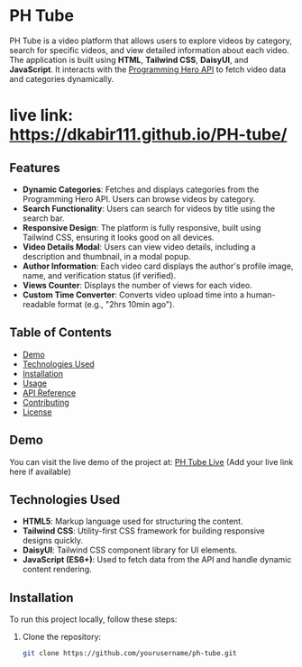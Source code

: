 # PH Tube

PH Tube is a video platform that allows users to explore videos by category, search for specific videos, and view detailed information about each video. The application is built using **HTML**, **Tailwind CSS**, **DaisyUI**, and **JavaScript**. It interacts with the [Programming Hero API](https://openapi.programming-hero.com/api/phero-tube) to fetch video data and categories dynamically.

 # live link: https://dkabir111.github.io/PH-tube/
## Features

- **Dynamic Categories**: Fetches and displays categories from the Programming Hero API. Users can browse videos by category.
- **Search Functionality**: Users can search for videos by title using the search bar.
- **Responsive Design**: The platform is fully responsive, built using Tailwind CSS, ensuring it looks good on all devices.
- **Video Details Modal**: Users can view video details, including a description and thumbnail, in a modal popup.
- **Author Information**: Each video card displays the author's profile image, name, and verification status (if verified).
- **Views Counter**: Displays the number of views for each video.
- **Custom Time Converter**: Converts video upload time into a human-readable format (e.g., "2hrs 10min ago").

## Table of Contents

- [Demo](#demo)
- [Technologies Used](#technologies-used)
- [Installation](#installation)
- [Usage](#usage)
- [API Reference](#api-reference)
- [Contributing](#contributing)
- [License](#license)

## Demo

You can visit the live demo of the project at: [PH Tube Live](#) (Add your live link here if available)

## Technologies Used

- **HTML5**: Markup language used for structuring the content.
- **Tailwind CSS**: Utility-first CSS framework for building responsive designs quickly.
- **DaisyUI**: Tailwind CSS component library for UI elements.
- **JavaScript (ES6+)**: Used to fetch data from the API and handle dynamic content rendering.

## Installation

To run this project locally, follow these steps:

1. Clone the repository:

   ```bash
   git clone https://github.com/yourusername/ph-tube.git
